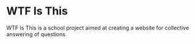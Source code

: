 WTF Is This
===========

WTF Is This is a school project aimed at creating a website for collective answering of questions
